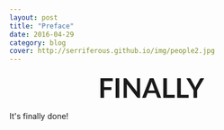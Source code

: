 ```yaml
---
layout: post
title: "Preface"
date: 2016-04-29
category: blog
cover: http://serriferous.github.io/img/people2.jpg
---
```


<center><font face="Lato" size="60px"><b>FINALLY</b></font></center>

It's finally done!
